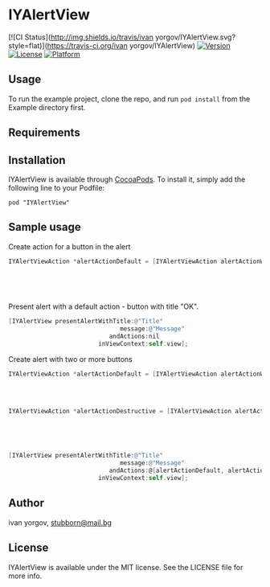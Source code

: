 # IYAlertView

[![CI Status](http://img.shields.io/travis/ivan yorgov/IYAlertView.svg?style=flat)](https://travis-ci.org/ivan yorgov/IYAlertView)
[![Version](https://img.shields.io/cocoapods/v/IYAlertView.svg?style=flat)](http://cocoadocs.org/docsets/IYAlertView)
[![License](https://img.shields.io/cocoapods/l/IYAlertView.svg?style=flat)](http://cocoadocs.org/docsets/IYAlertView)
[![Platform](https://img.shields.io/cocoapods/p/IYAlertView.svg?style=flat)](http://cocoadocs.org/docsets/IYAlertView)

## Usage

To run the example project, clone the repo, and run `pod install` from the Example directory first.

## Requirements

## Installation

IYAlertView is available through [CocoaPods](http://cocoapods.org). To install
it, simply add the following line to your Podfile:

    pod "IYAlertView"
    
## Sample usage

Create action for a button in the alert
```Objective-C
IYAlertViewAction *alertActionDefault = [IYAlertViewAction alertActionWithType:kAlertTypeDefault
                                                                            title:@"Button title"
                                                                        andHandler:^(id alert) {
                                                                            //Do something after a button was pressed
                                                                        }];
```

Present alert with a default action - button with title "OK".
```Objective-C
[IYAlertView presentAlertWithTitle:@"Title"
                               message:@"Message"
                            andActions:nil
                         inViewContext:self.view];
```

Create alert with two or more buttons
```Objective-C
IYAlertViewAction *alertActionDefault = [IYAlertViewAction alertActionWithType:kAlertTypeDefault
                                                                            title:@"Button title"
                                                                        andHandler:^(id alert) {
                                                                            //Do something after a button was pressed
                                                                        }];
IYAlertViewAction *alertActionDestructive = [IYAlertViewAction alertActionWithType:kAlertTypeDestructive
                                                                            title:@"Cancel"
                                                                        andHandler:^(id alert) {
                                                                            //Do something after a button was pressed
                                                                        }];

[IYAlertView presentAlertWithTitle:@"Title"
                               message:@"Message"
                            andActions:@[alertActionDefault, alertActionDestructive]
                         inViewContext:self.view];
```


## Author

ivan yorgov, stubborn@mail.bg

## License

IYAlertView is available under the MIT license. See the LICENSE file for more info.

